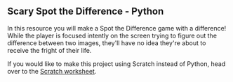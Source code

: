 ## Scary Spot the Difference - Python

In this resource you will make a Spot the Difference game with a difference! While the player is focused intently on the screen trying to figure out the difference between two images, they'll have no idea they're about to receive the fright of their life.

If you would like to make this project using Scratch instead of Python, head over to the [Scratch worksheet](projects.raspberrypi.org/en/projects/scary-spot-the-difference-scratch14
).

